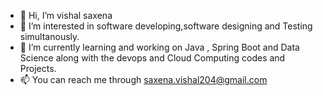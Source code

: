 - 👋 Hi, I’m vishal saxena
- 👀 I’m interested in software developing,software designing and Testing simultanously. 
- 🌱 I’m currently learning and working on Java , Spring Boot and Data Science along with the devops and Cloud Computing codes and Projects.
- 📫 You can reach me through saxena.vishal204@gmail.com

<!---
vishalsaxena29/vishalsaxena29 is a ✨ special ✨ repository because its `README.md` (this file) appears on your GitHub profile.
You can click the Preview link to take a look at your changes.
--->
